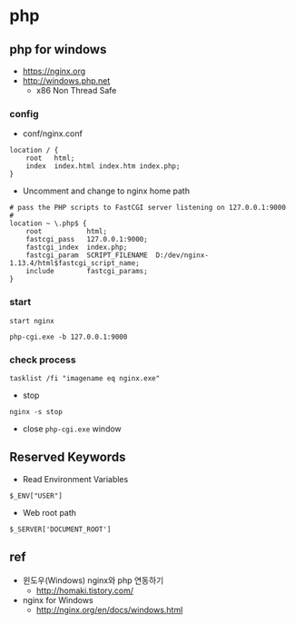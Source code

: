 # php

## php for windows
* https://nginx.org
* http://windows.php.net
  * x86 Non Thread Safe

### config
* conf/nginx.conf
```
location / {
    root   html;
    index  index.html index.htm index.php;
}
```

* Uncomment and change to nginx home path
```
# pass the PHP scripts to FastCGI server listening on 127.0.0.1:9000
#
location ~ \.php$ {
    root           html;
    fastcgi_pass   127.0.0.1:9000;
    fastcgi_index  index.php;
    fastcgi_param  SCRIPT_FILENAME  D:/dev/nginx-1.13.4/html$fastcgi_script_name;
    include        fastcgi_params;
}
```

### start

```
start nginx
```

```
php-cgi.exe -b 127.0.0.1:9000
```

### check process

```
tasklist /fi "imagename eq nginx.exe"
```


* stop
```
nginx -s stop
```

  * close `php-cgi.exe` window


## Reserved Keywords

* Read Environment Variables
```
$_ENV["USER"]
```

* Web root path
```
$_SERVER['DOCUMENT_ROOT']
```


## ref
* 윈도우(Windows) nginx와 php 연동하기
  * http://homaki.tistory.com/
* nginx for Windows
  * http://nginx.org/en/docs/windows.html
